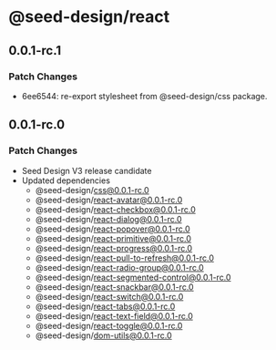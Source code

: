 # @seed-design/react

## 0.0.1-rc.1

### Patch Changes

- 6ee6544: re-export stylesheet from @seed-design/css package.

## 0.0.1-rc.0

### Patch Changes

- Seed Design V3 release candidate
- Updated dependencies
  - @seed-design/css@0.0.1-rc.0
  - @seed-design/react-avatar@0.0.1-rc.0
  - @seed-design/react-checkbox@0.0.1-rc.0
  - @seed-design/react-dialog@0.0.1-rc.0
  - @seed-design/react-popover@0.0.1-rc.0
  - @seed-design/react-primitive@0.0.1-rc.0
  - @seed-design/react-progress@0.0.1-rc.0
  - @seed-design/react-pull-to-refresh@0.0.1-rc.0
  - @seed-design/react-radio-group@0.0.1-rc.0
  - @seed-design/react-segmented-control@0.0.1-rc.0
  - @seed-design/react-snackbar@0.0.1-rc.0
  - @seed-design/react-switch@0.0.1-rc.0
  - @seed-design/react-tabs@0.0.1-rc.0
  - @seed-design/react-text-field@0.0.1-rc.0
  - @seed-design/react-toggle@0.0.1-rc.0
  - @seed-design/dom-utils@0.0.1-rc.0
